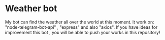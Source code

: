 # Weather bot

My bot can find the weather all over the world at this moment. It work on: "node-telegram-bot-api" , "express" and also "axios". If you have ideas for improvement this bot , you will be able to push your works in this repository!